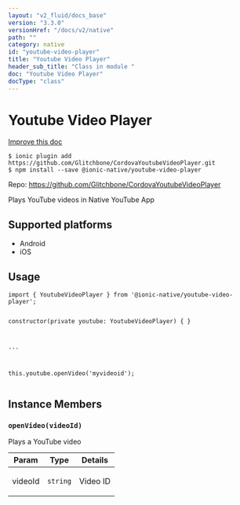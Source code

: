 ```yaml
---
layout: "v2_fluid/docs_base"
version: "3.3.0"
versionHref: "/docs/v2/native"
path: ""
category: native
id: "youtube-video-player"
title: "Youtube Video Player"
header_sub_title: "Class in module "
doc: "Youtube Video Player"
docType: "class"
---
```


<h1 class="api-title">Youtube Video Player</h1>

<a class="improve-v2-docs" href="http://github.com/driftyco/ionic-native/edit/master/src/@ionic-native/plugins/youtube-video-player/index.ts#L1">
  Improve this doc
</a>






<pre><code class="nohighlight">$ ionic plugin add https://github.com/Glitchbone/CordovaYoutubeVideoPlayer.git
$ npm install --save @ionic-native/youtube-video-player
</code></pre>
<p>Repo:
  <a href="https://github.com/Glitchbone/CordovaYoutubeVideoPlayer">
    https://github.com/Glitchbone/CordovaYoutubeVideoPlayer
  </a>
</p>


<p>Plays YouTube videos in Native YouTube App</p>




<h2>Supported platforms</h2>
<ul>
  <li>Android</li><li>iOS</li>
</ul>






<h2>Usage</h2>
<pre><code>import { YoutubeVideoPlayer } from &#39;@ionic-native/youtube-video-player&#39;;

constructor(private youtube: YoutubeVideoPlayer) { }

...


this.youtube.openVideo(&#39;myvideoid&#39;);
</code></pre>








<h2>Instance Members</h2>
<h3><a class="anchor" name="openVideo" href="#openVideo"></a><code>openVideo(videoId)</code></h3>




Plays a YouTube video
<table class="table param-table" style="margin:0;">
  <thead>
  <tr>
    <th>Param</th>
    <th>Type</th>
    <th>Details</th>
  </tr>
  </thead>
  <tbody>
  <tr>
    <td>
      videoId</td>
    <td>
      <code>string</code>
    </td>
    <td>
      <p>Video ID</p>
</td>
  </tr>
  </tbody>
</table>







